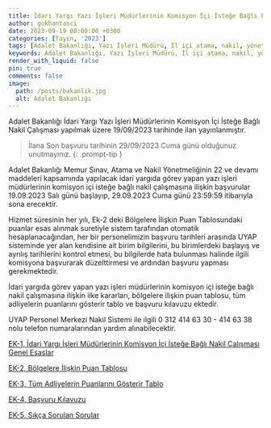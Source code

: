 ```yaml
---
title: İdari Yargı Yazı İşleri Müdürlerinin Komisyon İçi İsteğe Bağlı Nakil Çalışması
author: gokhantasci
date: 2023-09-19 08:00:00 +0300
categories: [Tayin, '2023']
tags: [Adalet Bakanlığı, Yazı İşleri Müdürü, İl içi atama, nakil, yönetmelik, havuz tayin, adliyeci]
keywords: Adalet Bakanlığı, Yazı İşleri Müdürü, İl içi atama, nakil, yönetmelik, havuz tayin, adliyeci
render_with_liquid: false
pin: true
comments: false
image:
  path: /posts/bakanlik.jpg
  alt: Adalet Bakanlığı
---
```


Adalet Bakanlığı İdari Yargı Yazı İşleri Müdürlerinin Komisyon İçi İsteğe Bağlı Nakil Çalışması yapılmak üzere 19/09/2023 tarihinde ilan yayınlanmıştır.

> İlana Son başvuru tarihinin 29/09/2023 Cuma günü olduğunuz unutmayınız.
{: .prompt-tip }

Adalet Bakanlığı Memur Sınav, Atama ve Nakil Yönetmeliğinin 22 ve devamı maddeleri kapsamında yapılacak idari yargıda görev yapan yazı işleri müdürlerinin komisyon içi isteğe bağlı nakil çalışmasına ilişkin başvurular 19.09.2023 Salı günü başlayıp, 29.09.2023 Cuma günü 23:59:59 itibarıyla sona erecektir.

Hizmet süresinin her yılı, Ek-2 deki Bölgelere İlişkin Puan Tablosundaki puanlar esas alınmak suretiyle sistem tarafından otomatik hesaplanacağından, her bir personelimizin başvuru tarihleri arasında UYAP sisteminde yer alan kendisine ait birim bilgilerini, bu birimlerdeki başlayış ve ayrılış tarihlerini kontrol etmesi, bu bilgilerde hata bulunması halinde ilgili komisyona başvurarak düzelttirmesi ve ardından başvuru yapması gerekmektedir.

İdari yargıda görev yapan yazı işleri müdürlerinin komisyon içi isteğe bağlı nakil çalışmasına ilişkin ilke kararları, bölgelere ilişkin puan tablosu, tüm adliyelerin puanlarını gösterir tablo ve başvuru kılavuzu ektedir.

UYAP Personel Merkezi Nakil Sistemi ile ilgili 0 312 414 63 30 - 414 63 38 nolu telefon numaralarından yardım alınabilecektir.


[EK-1, İdari Yargı İşleri Müdürlerinin Komisyon İçi İsteğe Bağlı Nakil Çalışması Genel Esaslar](https://pgm.adalet.gov.tr/Resimler/SayfaDokuman/18092023234236%C4%B0dari%20Yarg%C4%B1%20Yaz%C4%B1%20%C4%B0%C5%9Fleri%20M%C3%BCd%C3%BCrlerinin%20Komisyon%20%C4%B0%C3%A7i%20%C4%B0ste%C4%9Fe%20Ba%C4%9Fl%C4%B1%20Nakil%20%C3%87al%C4%B1%C5%9Fmas%C4%B1.pdf)

[EK-2, Bölgelere İlişkin Puan Tablosu](https://pgm.adalet.gov.tr/Resimler/SayfaDokuman/18092023234245Ek-2-B%C3%B6lgelere%20%C4%B0li%C5%9Fkin%20Puan%20Tablosu.pdf)

[EK-3, Tüm Adliyelerin Puanlarını Gösterir Tablo](https://pgm.adalet.gov.tr/Resimler/SayfaDokuman/19092023000948Ek-3-T%C3%BCm%20Adliyelerin%20Puanlar%C4%B1n%C4%B1%20G%C3%B6sterir%20Tablo.pdf)

[EK-4, Başvuru Kılavuzu](https://pgm.adalet.gov.tr/Resimler/SayfaDokuman/18092023234301Ek-4-Ba%C5%9Fvuru%20K%C4%B1lavuzu.pdf)

[EK-5, Sıkça Sorulan Sorular](https://pgm.adalet.gov.tr/Resimler/SayfaDokuman/18092023234308Ek-5-S%C4%B1k%C3%A7a%20Sorular%20Sorular.pdf)